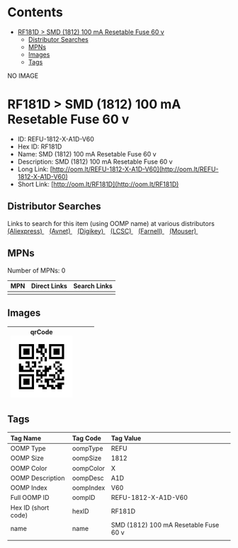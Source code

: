 



Contents
========

* [RF181D > SMD (1812) 100 mA Resetable Fuse 60 v](#rf181d--smd-1812-100-ma-resetable-fuse-60-v)
	* [Distributor Searches](#distributor-searches)
	* [MPNs](#mpns)
	* [Images](#images)
	* [Tags](#tags)
  
NO IMAGE  
# RF181D > SMD (1812) 100 mA Resetable Fuse 60 v

- ID: REFU-1812-X-A1D-V60
- Hex ID: RF181D
- Name: SMD (1812) 100 mA Resetable Fuse 60 v
- Description: SMD (1812) 100 mA Resetable Fuse 60 v
- Long Link: [http://oom.lt/REFU-1812-X-A1D-V60](http://oom.lt/REFU-1812-X-A1D-V60)
- Short Link: [http://oom.lt/RF181D](http://oom.lt/RF181D)

## Distributor Searches
  
Links to search for this item (using OOMP name) at various distributors  
[(Aliexpress) ](https://www.aliexpress.com/wholesale?SearchText=1117SMD+1812+100+mA+Resetable+Fuse+60+v)&nbsp;&nbsp;&nbsp;[(Avnet) ](https://www.avnet.com/shop/us/search/SMD+1812+100+mA+Resetable+Fuse+60+v)&nbsp;&nbsp;&nbsp;[(Digikey) ](https://www.digikey.co.uk/en/products/result?s=SMD+1812+100+mA+Resetable+Fuse+60+v)&nbsp;&nbsp;&nbsp;[(LCSC) ](https://www.lcsc.com/search?q=SMD+1812+100+mA+Resetable+Fuse+60+v)&nbsp;&nbsp;&nbsp;[(Farnell) ](https://uk.farnell.com/search?st=SMD+1812+100+mA+Resetable+Fuse+60+v)&nbsp;&nbsp;&nbsp;[(Mouser) ](https://www.mouser.com/c/?q=SMD+1812+100+mA+Resetable+Fuse+60+v)&nbsp;&nbsp;&nbsp;
## MPNs
  
Number of MPNs: 0  

|MPN|Direct Links|Search Links|
| :--- | :--- | :--- |
||||

## Images
  

|qrCode<br>[![](https://raw.githubusercontent.com/oomlout/oomlout_OOMP_parts_V2/main/REFU/1812/X/A1D/V60/qrCode_140.png)](https://github.com/oomlout/oomlout_OOMP_parts_V2/tree/main/REFU/1812/X/A1D/V60/qrCode.png)||||
| :---: | :---: | :---: | :---: |

## Tags
  

|Tag Name|Tag Code|Tag Value|
| :--- | :--- | :--- |
|OOMP Type|oompType|REFU|
|OOMP Size|oompSize|1812|
|OOMP Color|oompColor|X|
|OOMP Description|oompDesc|A1D|
|OOMP Index|oompIndex|V60|
|Full OOMP ID|oompID|REFU-1812-X-A1D-V60|
|Hex ID (short code)|hexID|RF181D|
|name|name|SMD (1812) 100 mA Resetable Fuse 60 v|
||||
